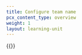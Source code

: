 ```yaml
---
title: Configure team name
pcx_content_type: overview
weight: 1
layout: learning-unit
---
```


{{<render file="_choose-team-name.md" productFolder="cloudflare-one" >}}
